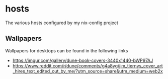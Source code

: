 # hosts

The various hosts configured by my nix-config project

## Wallpapers

Wallpapers for desktops can be found in the following links
- https://imgur.com/gallery/dune-book-covers-3440x1440-bWP97AJ
- https://www.reddit.com/r/dune/comments/g4a8yg/jim_tiernys_cover_art_hires_text_edited_out_by_me/?utm_source=share&utm_medium=web2x
